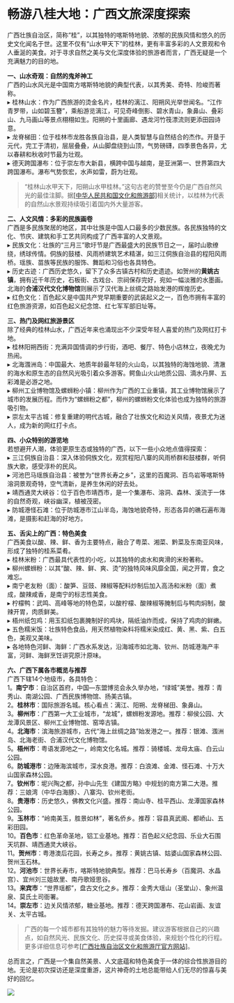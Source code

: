 # 畅游八桂大地：广西文旅深度探索  

广西壮族自治区，简称“桂”，以其独特的喀斯特地貌、浓郁的民族风情和悠久的历史文化闻名于世。这里不仅有“山水甲天下”的桂林，更有丰富多彩的人文景观和令人垂涎的美食。对于寻求自然之美与文化深度体验的旅游者而言，广西无疑是一个充满魅力的目的地。  

**一、山水奇观：自然的鬼斧神工**  
广西的山水风光是中国南方喀斯特地貌的典型代表，以其秀美、奇特、险峻而著称。  
▸ 桂林山水：作为广西旅游的烫金名片，桂林的漓江、阳朔风光举世闻名。“江作青罗带，山如碧玉簪”，乘船游览漓江，可见奇峰倒影、碧水青山，象鼻山、叠彩山、九马画山等景点栩栩如生。阳朔的十里画廊、遇龙河竹筏漂流则更添田园诗意。  
▸ 龙脊梯田：位于桂林市龙胜各族自治县，是人类智慧与自然结合的杰作。开垦于元代，完工于清初，层层叠叠，从山脚盘绕到山顶，气势磅礴，四季景色各异，尤以春耕和秋收时节最为壮观。  
▸ 德天跨国瀑布：位于崇左市大新县，横跨中国与越南，是亚洲第一、世界第四大跨国瀑布。瀑布气势恢宏，水声如雷，蔚为壮观。  

>“桂林山水甲天下，阳朔山水甲桂林。”这句古老的赞誉至今仍是广西自然风光的最佳注脚。据<a href="http://www.mct.gov.cn" target="_blank">[中华人民共和国文化和旅游部]</a>相关统计，以桂林为代表的自然山水景观持续吸引着国内外大量游客。  

**二、人文风情：多彩的民族画卷**  
广西是多民族聚居的地区，其中壮族是中国人口最多的少数民族。各民族独特的文化、节庆、建筑和手工艺共同构成了广西丰富的人文景观。  
▸ 民族文化：壮族的“三月三”歌圩节是广西最盛大的民族节日之一，届时山歌缭绕，绣球传情。侗族的鼓楼、风雨桥建筑艺术精湛，如三江侗族自治县的程阳风雨桥。瑶族、苗族等民族的服饰、舞蹈和习俗也各具特色。  
▸ 历史古迹：广西历史悠久，留下了众多古镇古村和历史遗迹。如贺州的**黄姚古镇**，拥有近千年历史，石板街、古戏台、宗祠保存完好，宛如一幅淡雅的水墨画。北海的**合浦汉代文化博物馆**则展示了汉代海上丝绸之路始发港的辉煌历史。  
▸ 红色文化：百色起义是中国共产党早期重要的武装起义之一，百色市拥有丰富的红色旅游资源，如百色起义纪念馆、红七军军部旧址等。  

**三、热门及网红旅游景区**  
除了经典的桂林山水，广西近年来也涌现出不少深受年轻人喜爱的热门及网红打卡地。  
▸ 桂林阳朔西街：充满异国情调的步行街，酒吧、餐厅、特色小店林立，夜晚尤为热闹。  
▸ 北海涠洲岛：中国最大、地质年龄最年轻的火山岛，以其独特的海蚀地貌、清澈的海水和原生态的自然风光吸引着众多游客。鳄鱼山火山地质公园、滴水丹屏、五彩滩是必游之地。  
▸ 柳州工业博物馆及螺蛳粉小镇：柳州作为广西的工业重镇，其工业博物馆展示了城市的发展历程。而作为“螺蛳粉之都”，柳州的螺蛳粉文化体验也成为独特的旅游吸引物。  
▸ 崇左太平古城：修复重建的明代古城，融合了壮族文化和边关风情，夜景尤为迷人，成为新的网红打卡点。  

**四、小众特别的游览地**  
若想避开人潮，体验更原生态或独特的广西，以下一些小众地点值得探索：  
▸ 三江侗族自治县：深入体验侗族文化，观赏程阳八寨的风雨桥群和鼓楼群，听侗族大歌，感受淳朴的民风。  
▸ 河池巴马瑶族自治县：被誉为“世界长寿之乡”，这里的百魔洞、百鸟岩等喀斯特溶洞景观奇特，空气清新，是养生休闲的好去处。  
▸ 靖西通灵大峡谷：位于百色市靖西市，是一个集瀑布、溶洞、森林、溪流于一体的自然奇观，峡谷幽深，植被茂密。  
▸ 防城港怪石滩：位于防城港市江山半岛，海蚀地貌奇特，形态各异的礁石遍布海滩，是摄影和赶海的好地方。  

**五、舌尖上的广西：特色美食**  
广西美食以酸、辣、鲜、香为主要特点，融合了粤菜、湘菜、黔菜及东南亚风味，形成了独特的桂系菜肴。  
▸ 桂林米粉：广西最具代表性的小吃，以其独特的卤水和爽滑的米粉著称。  
▸ 柳州螺蛳粉：以其“酸、辣、鲜、爽、烫”的独特风味风靡全国，闻之开胃，食之难忘。  
▸ 南宁老友粉（面）：酸笋、豆豉、辣椒等配料炒制后加入高汤和米粉（面）煮成，酸辣咸香，是南宁的标志性美食。  
▸ 柠檬鸭：武鸣、高峰等地的特色菜，以酸柠檬、酸辣椒等腌制后与鸭肉焖制，酸辣开胃，肉质鲜美。  
▸ 梧州纸包鸡：用玉扣纸包裹腌制好的鸡块，隔纸油炸而成，保持了鸡肉的鲜嫩。  
▸ 五色糯米饭：壮族特色食品，用天然植物染料将糯米染成红、黄、黑、紫、白五色，美观又美味。  
▸ 各地特色河鲜、海鲜：广西水系发达，沿海城市如北海、钦州、防城港海产丰富，河鲜、海鲜烹饪讲究原汁原味。  

**六、广西下属各市概览与推荐**  
广西下辖14个地级市，各具特色：  
1。**南宁市**：自治区首府，中国—东盟博览会永久举办地，“绿城”美誉。推荐：青秀山、南湖公园、广西民族博物馆、扬美古镇。  
2。**桂林市**：国际旅游名城。核心看点：漓江、阳朔、龙脊梯田、象鼻山。  
3。**柳州市**：广西第一大工业城市，“龙城”，螺蛳粉发源地。推荐：柳侯公园、大龙潭风景区、柳州工业博物馆、窑埠古镇。  
4。**北海市**：滨海旅游城市，古代“海上丝绸之路”始发港之一。推荐：银滩、涠洲岛、北海老街、合浦汉代文化博物馆。  
5。**梧州市**：粤语发源地之一，岭南文化名城。推荐：骑楼城、龙母太庙、白云山公园。  
6。**防城港市**：边陲海滨城市，深水良港。推荐：白浪滩、金滩、怪石滩、十万大山国家森林公园。  
7。**钦州市**：坭兴陶之都，孙中山先生《建国方略》中规划的南方第二大港。推荐：三娘湾（中华白海豚）、八寨沟、钦州老街。  
8。**贵港市**：历史悠久，佛教文化兴盛。推荐：南山寺、桂平西山、龙潭国家森林公园。  
9。**玉林市**：“岭南美玉，胜景如林”，著名侨乡。推荐：容县真武阁、都峤山、五彩田园。  
10。**百色市**：红色革命圣地，铝工业基地。推荐：百色起义纪念园、乐业大石围天坑群、靖西通灵大峡谷。  
11。**贺州市**：粤港澳后花园，长寿之乡。推荐：黄姚古镇、姑婆山国家森林公园、贺州玉石林。  
12。**河池市**：世界长寿市，喀斯特地貌典型。推荐：巴马长寿乡（百魔洞、水晶宫）、宜州刘三姐故里、南丹歌娅思谷。  
13。**来宾市**：“世界瑶都”，盘古文化之乡。推荐：金秀大瑶山（圣堂山）、象州温泉、莫氏土司衙署。  
14。**崇左市**：边关风情浓郁，糖业基地。推荐：德天跨国瀑布、花山岩画、友谊关、太平古城。  

> 广西的每一个城市都有其独特的魅力等待发掘。建议游客根据自己的兴趣点，如自然风光、民族文化、历史探寻或美食体验，来规划个性化的行程。更多详细信息可参考<a href="http://wlt.gxzf.gov.cn" target="_blank">[广西壮族自治区文化和旅游厅官方网站]</a>。  

总而言之，广西是一个集自然美景、人文底蕴和特色美食于一体的综合性旅游目的地。无论是初次探访还是深度重游，这片神奇的土地总能带给人们无尽的惊喜与美好的回忆。  

![](https://s1.imagehub.cc/images/2025/06/25/26533d311219cd359e127958b5607cce.jpg)  
